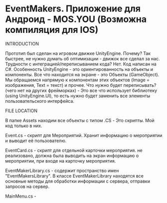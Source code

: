 # EventMakers. Приложение для Андроид - MOS.YOU (Возможна компиляция для IOS) 
INTRODUCTION

Прототип был сделан на игровом движке UnityEngine. Почему? Так быстрее, не нужно думать об оптимизации - движок все сделал за нас.
Трудности с интеграцией/переписыванием кода? Нет. Код написан на C#. Особенность UnityEngine - это ориентированность на объекты и компоненты.
Все что находится на экране - это Объекты (GameObject). Мы обращаемся напрямую к компонентам этих объектов (Image = изображения, Text = текст) и прочее.
Что нужно будет переписывать? (чего нет на других фрейморках) - Это все что использует библиотеку (using UnityEngine.UI), то есть нужно будет заменить все элементы пользовательского интерфейса.

FILE LOCATION

В папке Assets находим все объекты с типом .CS - Это скрипты. Мой код только в них.

Event.cs - скрипт для Мероприятий. Хранит информацию о мероприятии и выводит её пользователю.

EventCard.cs - скрипт для отдельной карточки мероприятия. не реализовано, должна была выводить на экран информацию о мероприятии, при входе на карточку мероприятия.

EventMakerLibrary.cs - содержит пространство имен "EventMakersLibrary". В классе EventMakerLibrary находятся все основные методы для обработки информации с сервера, отправки запросов на сервер. 

MainMenu.cs - 
